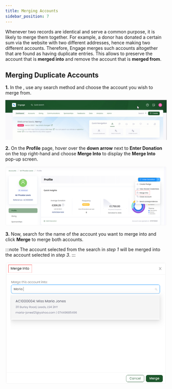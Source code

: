 ```yaml
---
title: Merging Accounts
sidebar_position: 7
---
```


Whenever two records are identical and serve a common purpose, it is likely to merge them together. For example, a donor has donated a certain sum via the website with two different addresses, hence making two different accounts. Therefore, Engage merges such accounts altogether that are found as having duplicate entries. This allows to preserve the account that is **merged into** and remove the account that is **merged from**.

## Merging Duplicate Accounts

**1.** In the <K2Link route="dashboard" text="Engage dashboard" isEngage />, use any search method and choose the account you wish to merge from.

![Search Account Video](./search-account-video.gif)

**2.** On the **Profile** page, hover over the **down arrow** next to **Enter Donation** on the top right-hand and choose **Merge Into** to display the **Merge Into** pop-up screen. 

![Three Dots](./three-dots.png)

**3.** Now, search for the name of the account you want to merge into and click **Merge** to merge both accounts.

:::note
The account selected from the search in *step 1* will be merged into the account selected in *step 3*.
:::

![Merge Into](./merge-into.png)
